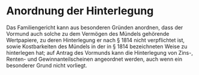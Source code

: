 # Anordnung der Hinterlegung

Das Familiengericht kann aus besonderen Gründen anordnen, dass der Vormund auch solche zu dem Vermögen des Mündels gehörende Wertpapiere, zu deren Hinterlegung er nach § 1814 nicht verpflichtet ist, sowie Kostbarkeiten des Mündels in der in § 1814 bezeichneten Weise zu hinterlegen hat; auf Antrag des Vormunds kann die Hinterlegung von Zins-, Renten- und Gewinnanteilscheinen angeordnet werden, auch wenn ein besonderer Grund nicht vorliegt.